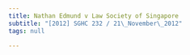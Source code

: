 ```yaml
---
title: Nathan Edmund v Law Society of Singapore
subtitle: "[2012] SGHC 232 / 21\_November\_2012"
tags: null

---
```


